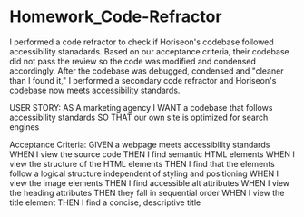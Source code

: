 # Homework_Code-Refractor

I performed a code refractor to check if Horiseon's codebase followed accessibility stanadards. Based on our acceptance criteria, their codebase did not pass the review so the code was modified and condensed accordingly. After the codebase was debugged, condensed and "cleaner than I found it," I performed a secondary code refractor and Horiseon's codebase now meets accessibility standards.


USER STORY: 
AS A marketing agency
I WANT a codebase that follows accessibility standards
SO THAT our own site is optimized for search engines

Acceptance Criteria:
GIVEN a webpage meets accessibility standards
WHEN I view the source code
THEN I find semantic HTML elements
WHEN I view the structure of the HTML elements
THEN I find that the elements follow a logical structure independent of styling and positioning
WHEN I view the image elements
THEN I find accessible alt attributes
WHEN I view the heading attributes
THEN they fall in sequential order
WHEN I view the title element
THEN I find a concise, descriptive title

